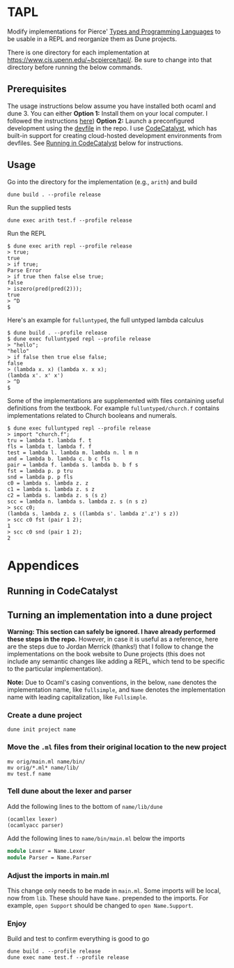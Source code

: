 # TAPL
Modify implementations for Pierce' [Types and Programming Languages](https://www.cis.upenn.edu/~bcpierce/tapl/)
to be usable in a REPL
and reorganize them as Dune projects.

There is one directory for each implementation at https://www.cis.upenn.edu/~bcpierce/tapl/. Be sure
to change into that directory before running the below commands.

## Prerequisites
The usage instructions below assume you have installed both ocaml and dune 3. You can either 
**Option 1:** Install them on your local computer. I followed the instructions [here](https://ocaml.org/docs/up-and-running)) 
**Option 2:** Launch a preconfigured development using the [devfile](https://devfile.io/) in the repo. I use [CodeCatalyst](codecatalyst.aws/),
which has built-in support for creating cloud-hosted development environments from devfiles. See [Running in CodeCatalyst](#running-in-codecatalyst) below for
instructions.

## Usage
Go into the directory for the implementation (e.g., `arith`) and build

```
dune build . --profile release
```

Run the supplied tests 
```
dune exec arith test.f --profile release
```

Run the REPL
```
$ dune exec arith repl --profile release
> true;
true
> if true;
Parse Error
> if true then false else true;
false
> iszero(pred(pred(2)));
true
> ^D
$
```
Here's an example for `fulluntyped`, the full untyped lambda calculus
```
$ dune build . --profile release
$ dune exec fulluntyped repl --profile release
> "hello";
"hello"
> if false then true else false;
false
> (lambda x. x) (lambda x. x x);
(lambda x'. x' x')
> ^D
$
```
Some of the implementations are supplemented with files containing useful definitions from the textbook. For example `fulluntyped/church.f` contains implementations related to Church booleans and numerals.
```
$ dune exec fulluntyped repl --profile release
> import "church.f";
tru = lambda t. lambda f. t
fls = lambda t. lambda f. f
test = lambda l. lambda m. lambda n. l m n
and = lambda b. lambda c. b c fls
pair = lambda f. lambda s. lambda b. b f s
fst = lambda p. p tru
snd = lambda p. p fls
c0 = lambda s. lambda z. z
c1 = lambda s. lambda z. s z
c2 = lambda s. lambda z. s (s z)
scc = lambda n. lambda s. lambda z. s (n s z)
> scc c0;
(lambda s. lambda z. s ((lambda s'. lambda z'.z') s z))
> scc c0 fst (pair 1 2);
1
> scc c0 snd (pair 1 2);
2
```

# Appendices
## Running in CodeCatalyst

## Turning an implementation into a dune project
**Warning: This section can safely be ignored. I have already performed these steps in the repo.**
However, in case it is useful as a reference, here are the steps due to Jordan Merrick (thanks!) that
I follow to change the implementations on the book website to Dune projects (this
does not include any semantic changes like adding a REPL, which tend to be specific to the particular
implementation).

**Note:** Due to Ocaml's casing conventions, in the below, `name` denotes the implementation name,
like `fullsimple`, and `Name` denotes the implementation name with leading capitalization, like
`Fullsimple`.

### Create a dune project
```dune init project name```

### Move the `.ml` files from their original location to the new project
```
mv orig/main.ml name/bin/
mv orig/*.ml* name/lib/
mv test.f name
```
### Tell dune about the lexer and parser
Add the following lines to the bottom of `name/lib/dune`
```
(ocamllex lexer)
(ocamlyacc parser)
```
Add the following lines to `name/bin/main.ml` below the imports
``` ocaml
module Lexer = Name.Lexer
module Parser = Name.Parser
```

### Adjust the imports in main.ml
This change only needs to be made in `main.ml`.
Some imports will be local, now from `lib`. These should have `Name.` prepended to the imports.
For example, `open Support` should be changed to `open Name.Support`. 

### Enjoy
Build and test to confirm everything is good to go

```  
dune build . --profile release
dune exec name test.f --profile release
```
